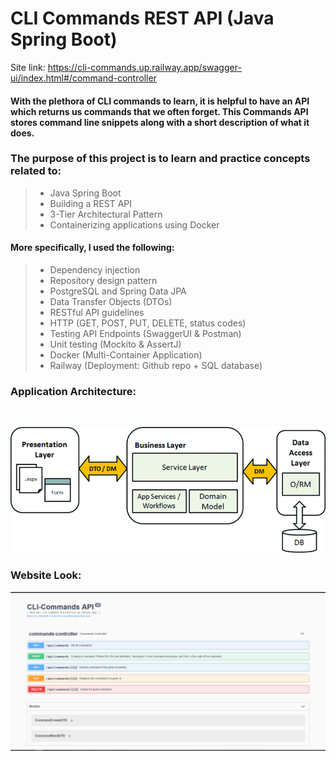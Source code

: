 # CLI Commands REST API (Java Spring Boot)
Site link: https://cli-commands.up.railway.app/swagger-ui/index.html#/command-controller

#### With the plethora of CLI commands to learn, it is helpful to have an API which returns us commands that we often forget. This Commands API stores command line snippets along with a short description of what it does.
### The purpose of this project is to learn and practice concepts related to:
> - Java Spring Boot
> - Building a REST API
> - 3-Tier Architectural Pattern
> - Containerizing applications using Docker

#### More specifically, I used the following:
> - Dependency injection
> - Repository design pattern
> - PostgreSQL and Spring Data JPA
> - Data Transfer Objects (DTOs)
> - RESTful API guidelines
> - HTTP (GET, POST, PUT, DELETE, status codes)
> - Testing API Endpoints (SwaggerUI & Postman)
> - Unit testing (Mockito & AssertJ)
> - Docker (Multi-Container Application)
> - Railway (Deployment: Github repo + SQL database)



### Application Architecture:

<br/>

<p align="center">
<img src="src/main/resources/imagesForGithub/architecture2.gif" width="600">
</p>


### Website Look:

![image](src/main/resources/imagesForGithub/screenshot.PNG)




